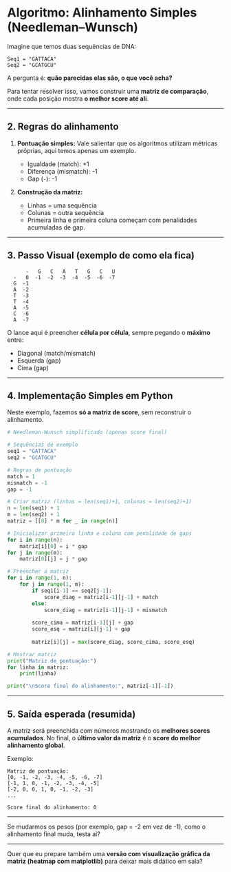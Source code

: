 # Algoritmo: Alinhamento Simples (Needleman–Wunsch)

Imagine que temos duas sequências de DNA:

```
Seq1 = "GATTACA"
Seq2 = "GCATGCU"
```

A pergunta é: **quão parecidas elas são, o que você acha?**

Para tentar resolver isso, vamos construir uma **matriz de comparação**, onde cada posição mostra **o melhor score até ali**.

---

## 2. Regras do alinhamento

1. **Pontuação simples:** Vale salientar que os algoritmos utilizam métricas próprias, aqui temos apenas um exemplo.

   * Igualdade (match): +1
   * Diferença (mismatch): -1
   * Gap (`-`): -1

2. **Construção da matriz:**

   * Linhas = uma sequência
   * Colunas = outra sequência
   * Primeira linha e primeira coluna começam com penalidades acumuladas de gap.

---

## 3. Passo Visual (exemplo de como ela fica)

```
      -   G   C   A   T   G   C   U
  -   0  -1  -2  -3  -4  -5  -6  -7
  G  -1
  A  -2
  T  -3
  T  -4
  A  -5
  C  -6
  A  -7
```

O lance aqui é preencher **célula por célula**, sempre pegando o **máximo** entre:

* Diagonal (match/mismatch)
* Esquerda (gap)
* Cima (gap)

---

## 4. Implementação Simples em Python

Neste exemplo, fazemos **só a matriz de score**, sem reconstruir o alinhamento.

```python
# Needleman-Wunsch simplificado (apenas score final)

# Sequências de exemplo
seq1 = "GATTACA"
seq2 = "GCATGCU"

# Regras de pontuação
match = 1
mismatch = -1
gap = -1

# Criar matriz (linhas = len(seq1)+1, colunas = len(seq2)+1)
n = len(seq1) + 1
m = len(seq2) + 1
matriz = [[0] * m for _ in range(n)]

# Inicializar primeira linha e coluna com penalidade de gaps
for i in range(n):
    matriz[i][0] = i * gap
for j in range(m):
    matriz[0][j] = j * gap

# Preencher a matriz
for i in range(1, n):
    for j in range(1, m):
        if seq1[i-1] == seq2[j-1]:
            score_diag = matriz[i-1][j-1] + match
        else:
            score_diag = matriz[i-1][j-1] + mismatch
        
        score_cima = matriz[i-1][j] + gap
        score_esq = matriz[i][j-1] + gap
        
        matriz[i][j] = max(score_diag, score_cima, score_esq)

# Mostrar matriz
print("Matriz de pontuação:")
for linha in matriz:
    print(linha)

print("\nScore final do alinhamento:", matriz[-1][-1])
```

---

## 5. Saída esperada (resumida)

A matriz será preenchida com números mostrando os **melhores scores acumulados**.
No final, o **último valor da matriz** é o **score do melhor alinhamento global**.

Exemplo:

```
Matriz de pontuação:
[0, -1, -2, -3, -4, -5, -6, -7]
[-1, 1, 0, -1, -2, -3, -4, -5]
[-2, 0, 0, 1, 0, -1, -2, -3]
...

Score final do alinhamento: 0
```

---

Se mudarmos os pesos (por exemplo, gap = -2 em vez de -1), como o alinhamento final muda, testa ai?

---

Quer que eu prepare também uma **versão com visualização gráfica da matriz (heatmap com matplotlib)** para deixar mais didático em sala?
